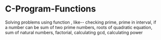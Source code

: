 # C-Program-Functions
Solving problems using function , like-- checking prime, prime in interval, if a number can be sum of two prime numbers, roots of quadratic equation, sum of natural numbers, factorial, calculating gcd, calculating power
